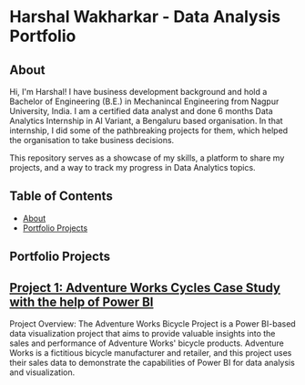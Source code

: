 # Harshal Wakharkar - Data Analysis Portfolio

## About
Hi, I'm Harshal! I have business development background and hold a Bachelor of Engineering (B.E.) in Mechanincal Engineering from Nagpur University, India. I am a certified data analyst and done 6 months Data Analytics Internship in AI Variant, a Bengaluru based organisation. In that internship, I did some of the pathbreaking projects for them, which helped the organisation to take business decisions. 

This repository serves as a showcase of my skills, a platform to share my projects, and a way to track my progress in Data Analytics topics.

## Table of Contents
- [About](#about)
- [Portfolio Projects](#portfolio-projects)

## Portfolio Projects

## [Project 1: Adventure Works Cycles Case Study with the help of Power BI](https://github.com/hwakharkar/hw_portfolio/blob/main/Adventure%20Works%20Case%20study.pbix)
Project Overview:
The Adventure Works Bicycle Project is a Power BI-based data visualization project that aims to provide valuable insights into the sales and performance of Adventure Works' bicycle products. Adventure Works is a fictitious bicycle manufacturer and retailer, and this project uses their sales data to demonstrate the capabilities of Power BI for data analysis and visualization.

